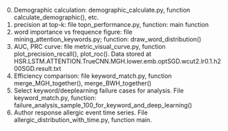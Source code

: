 0. Demographic calculation: demographic_calculate.py, function calculate_demographic(), etc.
1. precision at top-k: file topn_performance.py, function: main function
2. word importance vs frequence figure: file mining_attention_keywords.py; function: draw_word_distribution()
3. AUC, PRC curve: file metric_visual_curve.py, function plot_precision_recall(), plot_roc(). Data stored at HSR.LSTM.ATTENTION.TrueCNN.MGH.lower.emb.optSGD.wcut2.lr0.1.h200SGD.result.txt
4. Efficiency comparison: file keyword_match.py, function merge_MGH_together(), merge_BWH_together()
5. Select keyword/deeplearning failure cases for analysis. File keyword_match.py, function: failure_analysis_sample_100_for_keyword_and_deep_learning()
6. Author response allergic event time series. File allergic_distribution_with_time.py, function main.
